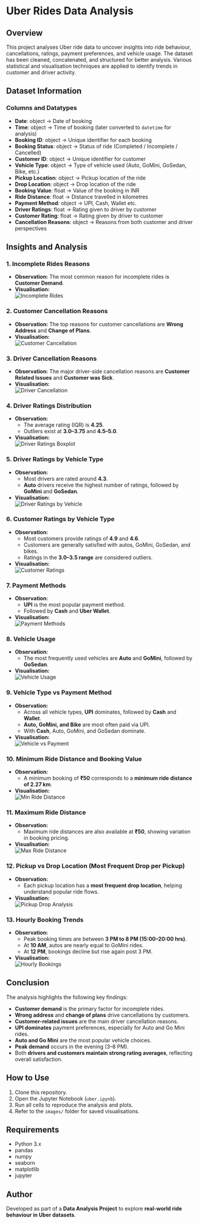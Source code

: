 # Uber Rides Data Analysis

## Overview
This project analyses Uber ride data to uncover insights into ride behaviour, cancellations, ratings, payment preferences, and vehicle usage. The dataset has been cleaned, concatenated, and structured for better analysis. Various statistical and visualisation techniques are applied to identify trends in customer and driver activity.



## Dataset Information
### Columns and Datatypes
- **Date**: object → Date of booking  
- **Time**: object → Time of booking (later converted to `datetime` for analysis)  
- **Booking ID**: object → Unique identifier for each booking  
- **Booking Status**: object → Status of ride (Completed / Incomplete / Cancelled)  
- **Customer ID**: object → Unique identifier for customer  
- **Vehicle Type**: object → Type of vehicle used (Auto, GoMini, GoSedan, Bike, etc.)  
- **Pickup Location**: object → Pickup location of the ride  
- **Drop Location**: object → Drop location of the ride  
- **Booking Value**: float → Value of the booking in INR  
- **Ride Distance**: float → Distance travelled in kilometres  
- **Payment Method**: object → UPI, Cash, Wallet etc.  
- **Driver Ratings**: float → Rating given to driver by customer  
- **Customer Rating**: float → Rating given by driver to customer  
- **Cancellation Reasons**: object → Reasons from both customer and driver perspectives  



## Insights and Analysis

### 1. Incomplete Rides Reasons
- **Observation:** The most common reason for incomplete rides is **Customer Demand**.  
- **Visualisation:**  
  ![Incomplete Rides](https://github.com/sudhakarreddy2005/uber_dataanalysis/blob/main/1incomplete_rides_reason.png.png)



### 2. Customer Cancellation Reasons
- **Observation:** The top reasons for customer cancellations are **Wrong Address** and **Change of Plans**.  
- **Visualisation:**  
  ![Customer Cancellation](https://github.com/sudhakarreddy2005/uber_dataanalysis/blob/main/2customer_cancellation_reasons.png)



### 3. Driver Cancellation Reasons
- **Observation:** The major driver-side cancellation reasons are **Customer Related Issues** and **Customer was Sick**.  
- **Visualisation:**  
  ![Driver Cancellation](https://github.com/sudhakarreddy2005/uber_dataanalysis/blob/main/3driver_cancellation_reasons.png)



### 4. Driver Ratings Distribution
- **Observation:**  
  - The average rating (IQR) is **4.25**.  
  - Outliers exist at **3.0–3.75** and **4.5–5.0**.  
- **Visualisation:**  
  ![Driver Ratings Boxplot](https://github.com/sudhakarreddy2005/uber_dataanalysis/blob/main/4driver_ratings_boxplot.png)



### 5. Driver Ratings by Vehicle Type
- **Observation:**  
  - Most drivers are rated around **4.3**.  
  - **Auto** drivers receive the highest number of ratings, followed by **GoMini** and **GoSedan**.  
- **Visualisation:**  
  ![Driver Ratings by Vehicle](https://github.com/sudhakarreddy2005/uber_dataanalysis/blob/main/5driver_ratings_vehicle.png)



### 6. Customer Ratings by Vehicle Type
- **Observation:**  
  - Most customers provide ratings of **4.9** and **4.6**.  
  - Customers are generally satisfied with autos, GoMini, GoSedan, and bikes.  
  - Ratings in the **3.0–3.5 range** are considered outliers.  
- **Visualisation:**  
  ![Customer Ratings](https://github.com/sudhakarreddy2005/uber_dataanalysis/blob/main/6customer_ratings.png)



### 7. Payment Methods
- **Observation:**  
  - **UPI** is the most popular payment method.  
  - Followed by **Cash** and **Uber Wallet**.  
- **Visualisation:**  
  ![Payment Methods](https://github.com/sudhakarreddy2005/uber_dataanalysis/blob/main/7payment_methods.png)



### 8. Vehicle Usage
- **Observation:**  
  - The most frequently used vehicles are **Auto** and **GoMini**, followed by **GoSedan**.  
- **Visualisation:**  
  ![Vehicle Usage](https://github.com/sudhakarreddy2005/uber_dataanalysis/blob/main/8vehicle_usage.png)



### 9. Vehicle Type vs Payment Method
- **Observation:**  
  - Across all vehicle types, **UPI** dominates, followed by **Cash** and **Wallet**.  
  - **Auto, GoMini, and Bike** are most often paid via UPI.  
  - With **Cash**, Auto, GoMini, and GoSedan dominate.  
- **Visualisation:**  
  ![Vehicle vs Payment](https://github.com/sudhakarreddy2005/uber_dataanalysis/blob/main/9vehicle_vs_payment.png)



### 10. Minimum Ride Distance and Booking Value
- **Observation:**  
  - A minimum booking of **₹50** corresponds to a **minimum ride distance of 2.27 km**.  
- **Visualisation:**  
  ![Min Ride Distance](https://github.com/sudhakarreddy2005/uber_dataanalysis/blob/main/10min_ridedistance.png)



### 11. Maximum Ride Distance
- **Observation:**  
  - Maximum ride distances are also available at **₹50**, showing variation in booking pricing.  
- **Visualisation:**  
  ![Max Ride Distance](https://github.com/sudhakarreddy2005/uber_dataanalysis/blob/main/11max_ridedistance.png)



### 12. Pickup vs Drop Location (Most Frequent Drop per Pickup)
- **Observation:**  
  - Each pickup location has a **most frequent drop location**, helping understand popular ride flows.  
- **Visualisation:**  
  ![Pickup Drop Analysis](https://github.com/sudhakarreddy2005/uber_dataanalysis/blob/main/12Most%20Frequent%20Drop%20per%20Pickup.png)



### 13. Hourly Booking Trends
- **Observation:**  
  - Peak booking times are between **3 PM to 8 PM (15:00–20:00 hrs)**.  
  - At **10 AM**, autos are nearly equal to GoMini rides.  
  - At **12 PM**, bookings decline but rise again post 3 PM.  
- **Visualisation:**  
  ![Hourly Bookings](https://github.com/sudhakarreddy2005/uber_dataanalysis/blob/main/13hourly_bookings.png)





## Conclusion  
The analysis highlights the following key findings:  
- **Customer demand** is the primary factor for incomplete rides.  
- **Wrong address** and **change of plans** drive cancellations by customers.  
- **Customer-related issues** are the main driver cancellation reasons.  
- **UPI dominates** payment preferences, especially for Auto and Go Mini rides.  
- **Auto and Go Mini** are the most popular vehicle choices.  
- **Peak demand** occurs in the evening (3–8 PM).  
- Both **drivers and customers maintain strong rating averages**, reflecting overall satisfaction.  


## How to Use
1. Clone this repository.  
2. Open the Jupyter Notebook (`uber.ipynb`).  
3. Run all cells to reproduce the analysis and plots.  
4. Refer to the `images/` folder for saved visualisations.  



## Requirements
- Python 3.x  
- pandas  
- numpy  
- seaborn  
- matplotlib  
- jupyter  



## Author
Developed as part of a **Data Analysis Project** to explore **real-world ride behaviour in Uber datasets**.



